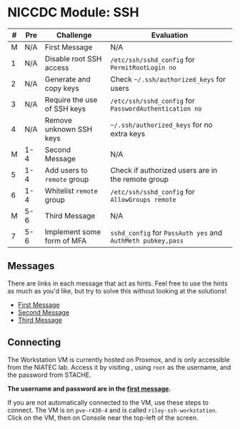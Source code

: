 # NICCDC Module: SSH

| #   | Pre | Challenge                   | Evaluation                                                  |
| --- | --- | --------------------------- | ----------------------------------------------------------- |
| M   | N/A | First Message               | N/A                                                         |
| 1   | N/A | Disable root SSH access     | `/etc/ssh/sshd_config` for `PermitRootLogin no`             |
| 2   | N/A | Generate and copy keys      | Check `~/.ssh/authorized_keys` for users                    |
| 3   | N/A | Require the use of SSH keys | `/etc/ssh/sshd_config` for `PasswordAuthentication no`      |
| 4   | N/A | Remove unknown SSH keys     | `~/.ssh/authorized_keys` for no extra keys                  |
| M   | 1-4 | Second Message              | N/A                                                         |
| 5   | 1-4 | Add users to `remote` group | Check if authorized users are in the remote group           |
| 6   | 1-4 | Whitelist `remote` group    | `/etc/ssh/sshd_config` for `AllowGroups remote`             |
| M   | 5-6 | Third Message               | N/A                                                         |
| 7   | 5-6 | Implement some form of MFA  | `sshd_config` for `PassAuth yes` and `AuthMeth pubkey,pass` |

## Messages

There are links in each message that act as hints.
Feel free to use the hints as much as you'd like,
but try to solve this without looking at the solutions!

- [First Message](message1.md)
- [Second Message](message2.md)
- [Third Message](message3.md)

## Connecting

The Workstation VM is currently hosted on Proxmox, and is only accessible from the NIATEC lab.
Access it by visiting [](https://192.168.33.111:8006/#v1:0:=qemu%2F118:4:5:=contentIso:::8::5), using `root` as the username, and the password from STACHE.

**The username and password are in the [first message](message1.md).**

If you are not automatically connected to the VM, use these steps to connect.
The VM is on `pve-r430-4` and is called `riley-ssh-workstation`.
Click on the VM, then on Console near the top-left of the screen.
